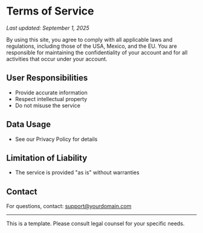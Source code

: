 # Terms of Service

_Last updated: September 1, 2025_

By using this site, you agree to comply with all applicable laws and regulations, including those of the USA, Mexico, and the EU. You are responsible for maintaining the confidentiality of your account and for all activities that occur under your account.

## User Responsibilities
- Provide accurate information
- Respect intellectual property
- Do not misuse the service

## Data Usage
- See our Privacy Policy for details

## Limitation of Liability
- The service is provided "as is" without warranties

## Contact
For questions, contact: support@yourdomain.com

---

This is a template. Please consult legal counsel for your specific needs.
